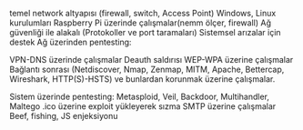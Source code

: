 temel network altyapısı (firewall, switch, Access Point)
  Windows, Linux kurulumları
  Raspberry Pi üzerinde çalışmalar(nemm ölçer, firewall)
  Ağ güvenliği ile alakalı (Protokoller ve port taramaları)
  Sistemsel arızalar için destek
  Ağ üzerinden pentesting:

VPN-DNS üzerinde çalışmalar
  Deauth saldırısı
  WEP-WPA üzerine çalışmalar
  Bağlantı sonrası (Netdiscover, Nmap, Zenmap, MITM, Apache, Bettercap, Wireshark, HTTP(S)-HSTS)
  ve bunlardan korunmak üzerine çalışmalar.

Sistem üzerinde pentesting:
	 Metasploid, Veil, Backdoor, Multihandler, Maltego
  .ico üzerine exploit yükleyerek sızma
  SMTP üzerine çalışmalar
  Beef, fishing, JS enjeksiyonu

